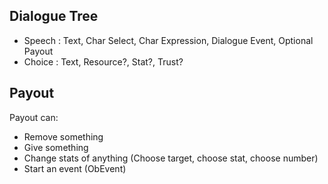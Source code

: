 ## Dialogue Tree
- Speech : Text, Char Select, Char Expression, Dialogue Event, Optional Payout
- Choice : Text, Resource?, Stat?, Trust?

## Payout
Payout can:
- Remove something
- Give something
- Change stats of anything (Choose target, choose stat, choose number)
- Start an event (ObEvent)
